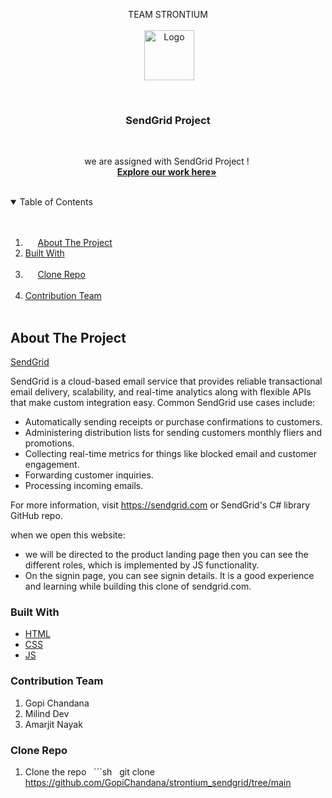 
<br />
<p align="center">
  <div align="center">TEAM STRONTIUM <br/><br/>
    <img align="center"src="https://th.bing.com/th/id/OIP.GMwvQOnyX8hDhLQjsGNa8QHaFP?w=226&h=180&c=7&o=5&dpr=1.25&pid=1.7" alt="Logo" width="80" height="80">
  </div>

  <h3 align="center">SendGrid Project</h3>

  <p align="center">
    we are assigned with SendGrid Project !
    <br />
    <a href="https://github.com/GopiChandana/strontium_sendgrid/tree/main"><strong>Explore our work here»</strong></a>
    <br />
   
  </p>
</p>




<details open="open">
  <summary>Table of Contents</summary>
  <ol>
    <li>
      <a href="#about-the-project">About The Project</a>
        <li><a href="#built-with">Built With</a></li>
    </li>
    <li>
      <a href="#Clone">Clone Repo</a>
    </li>
    <li>
 <a href="#Contribution">Contribution Team</a> 
 </li>
    
  </ol>
</details>




## About The Project

[SendGrid](https://sendgrid.com/)

SendGrid is a cloud-based email service that provides reliable transactional email delivery, scalability, and real-time analytics along with flexible APIs that make custom integration easy. Common SendGrid use cases include:

* Automatically sending receipts or purchase confirmations to customers.
* Administering distribution lists for sending customers monthly fliers and promotions.
* Collecting real-time metrics for things like blocked email and customer engagement.
* Forwarding customer inquiries.
* Processing incoming emails.

For more information, visit https://sendgrid.com or SendGrid's C# library GitHub repo.

when we open this website:
* we will be directed to the product landing page then you can see the different roles, which is implemented by JS functionality.
* On the signin page, you can see signin details.
It is a good experience and learning while building this clone of sendgrid.com.



### Built With


* [HTML](https://html.com)
* [CSS](https://css.com)
* [JS](https://javascript.com)

### Contribution Team


1. Gopi Chandana
2. Milind Dev
3. Amarjit Nayak
   

<!-- GETTING STARTED -->
### Clone Repo


1. Clone the repo
   ```sh
   git clone https://github.com/GopiChandana/strontium_sendgrid/tree/main

